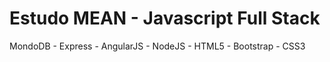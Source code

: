 # Estudo MEAN - Javascript Full Stack 
MondoDB - Express - AngularJS - NodeJS - HTML5 - Bootstrap - CSS3
<br/>




